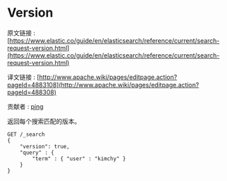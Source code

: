 # Version

原文链接 : [https://www.elastic.co/guide/en/elasticsearch/reference/current/search-request-version.html](https://www.elastic.co/guide/en/elasticsearch/reference/current/search-request-version.html)

译文链接 : [http://www.apache.wiki/pages/editpage.action?pageId=4883108](http://www.apache.wiki/pages/editpage.action?pageId=488308)

贡献者 : [ping](/display/~wangyangting)

返回每个搜索匹配的版本。

```
GET /_search
{
    "version": true,
    "query" : {
        "term" : { "user" : "kimchy" }
    }
}
```